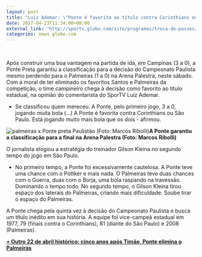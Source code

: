 ```yaml
---
layout: post
title: "Luiz Ademar: \"Ponte é favorita ao título contra Corinthians ou São Paulo\""
date: 2017-04-23T11:34:00+00:00
external_link: "http://sportv.globo.com/site/programas/troca-de-passes/noticia/2017/04/luiz-ademar-ponte-e-favorita-ao-titulo-contra-corinthians-ou-sao-paulo.html"
categories: news globo.com
---
```

&nbsp;

Após construir uma boa vantagem na partida de ida, em Campinas (3 a 0), a Ponte Preta garantiu a classificação para a decisão do Campeonato Paulista mesmo perdendo para o Palmeiras (1 a 0) na Arena Palestra, neste sábado. Com a moral de ter eliminado os favoritos Santos e Palmeiras da competição, o time campineiro chega à decisão como favorito ao título estadual, na opinião do comentarista do SporTV Luiz Ademar.  
  
- Se classificou quem mereceu. A Ponte, pelo primeiro jogo, 3 a 0, jogando muita bola (...) A Ponte é favorita contra Corinthians ou São Paulo. Está jogando muito mais bola que os dois - afirmou.

 ![palmeiras x Ponte preta Paulistão (Foto: Marcos Ribolli)](http://s2.glbimg.com/2qOqs1doaOsXOaZjsBpqrNLnw70=/0x194:2000x1326/690x390/s.glbimg.com/es/ge/f/original/2017/04/22/ponte_IcrLswB.jpg "palmeiras x Ponte preta Paulistão (Foto: Marcos Ribolli)")**A Ponte garantiu a classificação para a final na Arena Palestra (Foto: Marcos Ribolli)**

O jornalista elogiou a estratégia do treinador Gilson Kleina no segundo tempo do jogo em São Paulo.  
  
- No primeiro tempo, a Ponte foi excessivamente cautelosa. A Ponte teve uma chance com o Pottker e mais nada. O Palmeiras teve duas chances com o Guerra, duas com o Borja, uma bola raspando na travessão. Dominando o tempo todo. No segundo tempo, o Gilson Kleina tirou espaço dos laterais do Palmeiras, criando mais dificuldade. Soube tirar o espaço do Palmeiras.

A Ponte chega pela quinta vez à decisão do Campeonato Paulista e busca um título inédito em sua história. A equipe foi vice-campeã estadual em 1977, 79 (finais contra o Corinthians), 81 (diante do São Paulo) e 2008 (Palmeiras).

**[+ Outro 22 de abril histórico: cinco anos após Timão, Ponte elimina o Palmeiras](http://globoesporte.globo.com/sp/campinas-e-regiao/futebol/times/ponte-preta/noticia/2017/04/outro-22-de-abril-historico-cinco-anos-apos-timao-ponte-elimina-o-palmeiras.html)**


